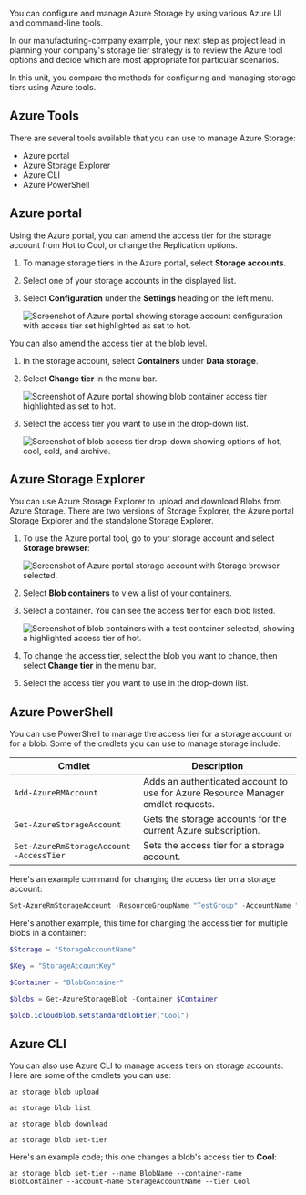 You can configure and manage Azure Storage by using various Azure UI and command-line tools.

In our manufacturing-company example, your next step as project lead in planning your company's storage tier strategy is to review the Azure tool options and decide which are most appropriate for particular scenarios.

In this unit, you compare the methods for configuring and managing storage tiers using Azure tools.

## Azure Tools

There are several tools available that you can use to manage Azure Storage:

- Azure portal
- Azure Storage Explorer
- Azure CLI
- Azure PowerShell

## Azure portal

Using the Azure portal, you can amend the access tier for the storage account from Hot to Cool, or change the Replication options.

1. To manage storage tiers in the Azure portal, select **Storage accounts**.
1. Select one of your storage accounts in the displayed list.
1. Select **Configuration** under the **Settings** heading on the left menu.

   ![Screenshot of Azure portal showing storage account configuration with access tier set highlighted as set to hot.](../media/3-storage-configuration.png)

You can also amend the access tier at the blob level.

1. In the storage account, select **Containers** under **Data storage**.
1. Select **Change tier** in the menu bar.

   ![Screenshot of Azure portal showing blob container access tier highlighted as set to hot.](../media/3-change-tier.png)

1. Select the access tier you want to use in the drop-down list.

   ![Screenshot of blob access tier drop-down showing options of hot, cool, cold, and archive.](../media/3-tier-list.png)

## Azure Storage Explorer

You can use Azure Storage Explorer to upload and download Blobs from Azure Storage. There are two versions of Storage Explorer, the Azure portal Storage Explorer and the standalone Storage Explorer.

1. To use the Azure portal tool, go to your storage account and select **Storage browser**:

   ![Screenshot of Azure portal storage account with Storage browser selected.](../media/3-storage-explorer.png)

1. Select **Blob containers** to view a list of your containers.
1. Select a container. You can see the access tier for each blob listed.

   ![Screenshot of blob containers with a test container selected, showing a highlighted access tier of hot.](../media/3-tier-list-explorer.png)

1. To change the access tier, select the blob you want to change, then select **Change tier** in the menu bar.
1. Select the access tier you want to use in the drop-down list.

## Azure PowerShell

You can use PowerShell to manage the access tier for a storage account or for a blob. Some of the cmdlets you can use to manage storage include:

| Cmdlet | Description |
|-----|-----|
| `Add-AzureRMAccount` | Adds an authenticated account to use for Azure Resource Manager cmdlet requests. |
| `Get-AzureStorageAccount` | Gets the storage accounts for the current Azure subscription. |
| `Set-AzureRmStorageAccount -AccessTier` | Sets the access tier for a storage account. |

Here's an example command for changing the access tier on a storage account:

```powershell
Set-AzureRmStorageAccount -ResourceGroupName "TestGroup" -AccountName "StorageAccountName" -AccessTier Cool
```

Here's another example, this time for changing the access tier for multiple blobs in a container:

```powershell
$Storage = "StorageAccountName"

$Key = "StorageAccountKey"

$Container = "BlobContainer"

$blobs = Get-AzureStorageBlob -Container $Container

$blob.icloudblob.setstandardblobtier("Cool")
```

## Azure CLI

You can also use Azure CLI to manage access tiers on storage accounts. Here are some of the cmdlets you can use:

```azurecli
az storage blob upload

az storage blob list

az storage blob download

az storage blob set-tier
```

Here's an example code; this one changes a blob's access tier to **Cool**:

```azurecli
az storage blob set-tier --name BlobName --container-name BlobContainer --account-name StorageAccountName --tier Cool
```
